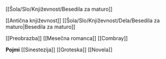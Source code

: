 [[Šola/Slo/Književnost/Besedila za maturo]]

[[Antična književnost]]
[[Šola/Slo/Književnost/Dela/Besedila za maturo|Besedila za maturo]]

[[Preobrazba]]
[[Mesečna romanca]]
[[Combray]]

**Pojmi**
[[Sinestezija]]
[[Groteska]]
[[Novela]]